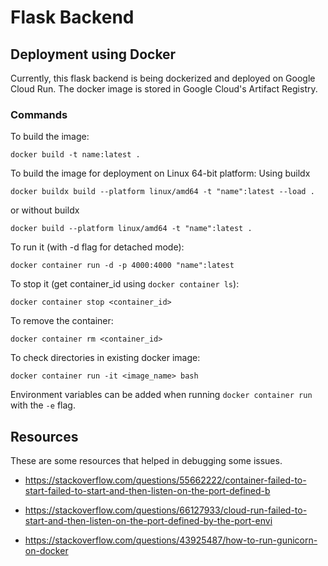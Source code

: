 # Flask Backend

## Deployment using Docker

Currently, this flask backend is being dockerized and deployed on Google Cloud Run. The docker image is stored in Google Cloud's Artifact Registry.

### Commands

To build the image:
```shell
docker build -t name:latest . 
```

To build the image for deployment on Linux 64-bit platform:
Using buildx
```shell
docker buildx build --platform linux/amd64 -t "name":latest --load .
```
or without buildx
```shell
docker build --platform linux/amd64 -t "name":latest .
```

To run it (with -d flag for detached mode):
```shell
docker container run -d -p 4000:4000 "name":latest
```

To stop it (get container_id using `docker container ls`):
```shell
docker container stop <container_id>
```

To remove the container:
```shell
docker container rm <container_id>
```

To check directories in existing docker image:
```shell
docker container run -it <image_name> bash
```

Environment variables can be added when running `docker container run` with the `-e` flag.

## Resources
These are some resources that helped in debugging some issues.

- https://stackoverflow.com/questions/55662222/container-failed-to-start-failed-to-start-and-then-listen-on-the-port-defined-b

- https://stackoverflow.com/questions/66127933/cloud-run-failed-to-start-and-then-listen-on-the-port-defined-by-the-port-envi

- https://stackoverflow.com/questions/43925487/how-to-run-gunicorn-on-docker